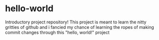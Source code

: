 # hello-world
Introductory project repository!
This project is meant to learn the nitty gritties of github and i fancied my chance of learning the ropes of making commit changes through this "hello, world!" project
